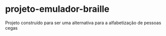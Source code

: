 # projeto-emulador-braille
Projeto construído para ser uma alternativa para a alfabetização de pessoas cegas
